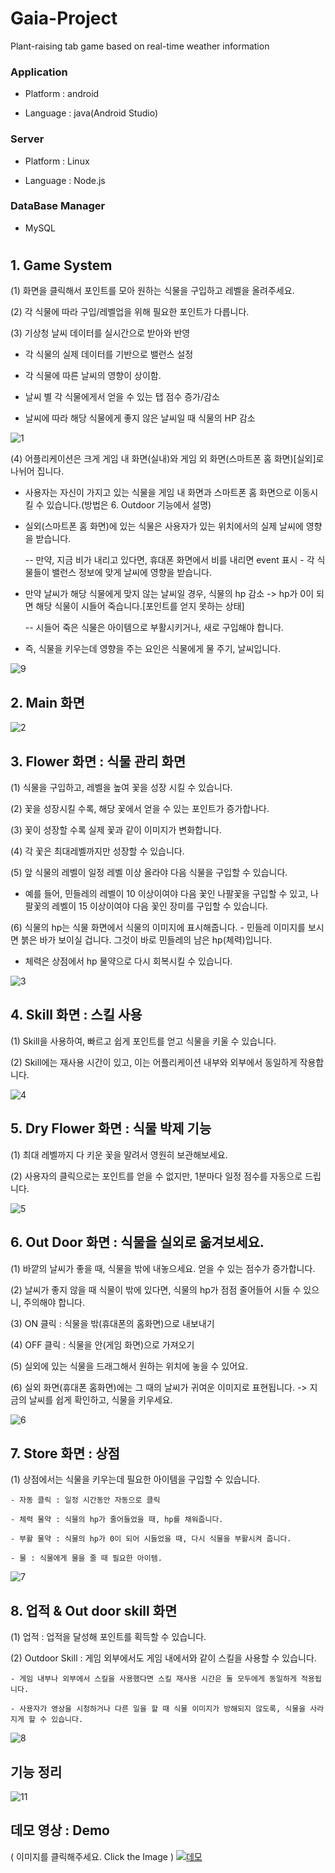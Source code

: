 # Gaia-Project

Plant-raising tab game based on real-time weather information  

### Application   
  - Platform : android

  - Language : java(Android Studio)
  
### Server 
  - Platform : Linux
  
  - Language : Node.js

### DataBase Manager
  - MySQL

#
##
## 1. Game System

(1) 화면을 클릭해서 포인트를 모아 원하는 식물을 구입하고 레벨을 올려주세요.

(2) 각 식물에 따라 구입/레벨업을 위해 필요한 포인트가 다릅니다.

(3) 기상청 날씨 데이터를 실시간으로 받아와 반영

  - 각 식물의 실제 데이터를 기반으로 밸런스 설정
  
  - 각 식물에 따른 날씨의 영향이 상이함.
  
  - 날씨 별 각 식물에게서 얻을 수 있는 탭 점수 증가/감소
  
  - 날씨에 따라 해당 식물에게 좋지 않은 날씨일 때 식물의 HP 감소
  
![1](https://user-images.githubusercontent.com/22411296/61605696-ab86af00-ac81-11e9-8bc1-eaf0fcb17faa.JPG)

(4) 어플리케이션은 크게 게임 내 화면(실내)와 게임 외 화면(스마트폰 홈 화면)[실외]로 나뉘어 집니다.

  - 사용자는 자신이 가지고 있는 식물을 게임 내 화면과 스마트폰 홈 화면으로 이동시킬 수 있습니다.(방법은 6. Outdoor 기능에서 설명)
  
  - 실외(스마트폰 홈 화면)에 있는 식물은 사용자가 있는 위치에서의 실제 날씨에 영향을 받습니다.
  
      -- 만약, 지금 비가 내리고 있다면, 휴대폰 화면에서 비를 내리면 event 표시 - 각 식물들이 밸런스 정보에 맞게 날씨에 영향을 받습니다.

  - 만약 날씨가 해당 식물에게 맞지 않는 날씨일 경우, 식물의 hp 감소 -> hp가 0이 되면 해당 식물이 시들어 죽습니다.[포인트를 얻지 못하는 상태]
  
      -- 시들어 죽은 식물은 아이템으로 부활시키거나, 새로 구입해야 합니다.
        
  - 즉, 식물을 키우는데 영향을 주는 요인은 식물에게 물 주기, 날씨입니다.
  
![9](https://user-images.githubusercontent.com/22411296/61606268-62842a00-ac84-11e9-9caa-edd602bb58ac.JPG)

## 2. Main 화면
![2](https://user-images.githubusercontent.com/22411296/61606075-885cff00-ac83-11e9-8a68-3bb31f4f14da.JPG)

## 3. Flower 화면 : 식물 관리 화면
(1) 식물을 구입하고, 레벨을 높여 꽃을 성장 시킬 수 있습니다.

(2) 꽃을 성장시킬 수록, 해당 꽃에서 얻을 수 있는 포인트가 증가합나다.

(3) 꽃이 성장할 수록 실제 꽃과 같이 이미지가 변화합니다.

(4) 각 꽃은 최대레벨까지만 성장할 수 있습니다.

(5) 앞 식물의 레벨이 일정 레벨 이상 올라야 다음 식물을 구입할 수 있습니다.

  - 예를 들어, 민들레의 레벨이 10 이상이여야 다음 꽃인 나팔꽃을 구입할 수 있고, 나팔꽃의 레벨이 15 이상이여야 다음 꽃인 장미를 구입할 수 있습니다.
  
(6) 식물의 hp는 식물 화면에서 식물의 이미지에 표시해줍니다. - 민들레 이미지를 보시면 붉은 바가 보이실 겁니다. 그것이 바로 민들레의 남은 hp(체력)입니다.
  
  - 체력은 상점에서 hp 물약으로 다시 회복시킬 수 있습니다.

![3](https://user-images.githubusercontent.com/22411296/61606163-eb4e9600-ac83-11e9-8a38-776407e61ed9.JPG)

## 4. Skill 화면 : 스킬 사용
(1) Skill을 사용하여, 빠르고 쉽게 포인트를 얻고 식물을 키울 수 있습니다.

(2) Skill에는 재사용 시간이 있고, 이는 어플리케이션 내부와 외부에서 동일하게 작용합니다.

![4](https://user-images.githubusercontent.com/22411296/61606487-8c8a1c00-ac85-11e9-974a-6593581b7c7a.JPG)

## 5. Dry Flower 화면 : 식물 박제 기능
(1) 최대 레벨까지 다 키운 꽃을 말려서 영원히 보관해보세요.

(2) 사용자의 클릭으로는 포인트를 얻을 수 없지만, 1분마다 일정 점수를 자동으로 드립니다.

![5](https://user-images.githubusercontent.com/22411296/61606695-89dbf680-ac86-11e9-9fd1-362530b6f230.JPG)

## 6. Out Door 화면 : 식물을 실외로 옮겨보세요.
(1) 바깥의 날씨가 좋을 때, 식물을 밖에 내놓으세요. 얻을 수 있는 점수가 증가합니다.

(2) 날씨가 좋지 않을 때 식물이 밖에 있다면, 식물의 hp가 점점 줄어들어 시들 수 있으니, 주의해야 합니다.

(3) ON 클릭 : 식물을 밖(휴대폰의 홈화면)으로 내보내기

(4) OFF 클릭 : 식물을 안(게임 화면)으로 가져오기

(5) 실외에 있는 식물을 드래그해서 원하는 위치에 놓을 수 있어요.

(6) 실외 화면(휴대폰 홈화면)에는 그 때의 날씨가 귀여운 이미지로 표현됩니다. -> 지금의 날씨를 쉽게 확인하고, 식물을 키우세요.

![6](https://user-images.githubusercontent.com/22411296/61606815-0a025c00-ac87-11e9-8863-ee596405ff07.JPG)

## 7. Store 화면 : 상점
(1) 상점에서는 식물을 키우는데 필요한 아이템을 구입할 수 있습니다.

    - 자동 클릭 : 일정 시간동안 자동으로 클릭
    
    - 체력 물약 : 식믈의 hp가 줄어들었을 때, hp를 채워줍니다.
    
    - 부활 물약 : 식물의 hp가 0이 되어 시들었을 때, 다시 식물을 부활시켜 줍니다.
    
    - 물 : 식물에게 물을 줄 때 필요한 아이템.
    
![7](https://user-images.githubusercontent.com/22411296/61606887-55b50580-ac87-11e9-9d3e-a37f2afc18a7.JPG)

## 8. 업적 & Out door skill 화면
(1) 업적 : 업적을 달성해 포인트를 획득할 수 있습니다.

(2) Outdoor Skill : 게임 외부에서도 게임 내에서와 같이 스킬을 사용할 수 있습니다.

    - 게임 내부나 외부에서 스킬을 사용했다면 스킬 재사용 시간은 둘 모두에게 동일하게 적용됩니다.
    
    - 사용자가 영상을 시청하거나 다른 일을 할 때 식물 이미지가 방해되지 않도록, 식물을 사라지게 할 수 있습니다.
    
 ![8](https://user-images.githubusercontent.com/22411296/61607022-e390f080-ac87-11e9-9346-73061fd0a891.JPG)
 
 ## 기능 정리
 ![11](https://user-images.githubusercontent.com/22411296/61607086-19ce7000-ac88-11e9-8413-5b027fb81bbb.JPG)
 
 ## 데모 영상 : Demo
( 이미지를 클릭해주세요. Click the Image )
[![데모](https://user-images.githubusercontent.com/22411296/61608020-281e8b00-ac8c-11e9-9632-058c982bc512.JPG)](https://www.youtube.com/watch?v=OxtukQNEpLg&t=1s)
